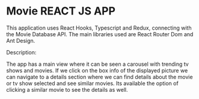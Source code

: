 # Movie REACT JS APP

This application uses React Hooks, Typescript and Redux, connecting with the Movie Database API.
The main libraries used are React Router Dom and Ant Design.

Description:

The app has a main view where it can be seen a carousel with trending tv shows and movies. If we click on the box info of the displayed picture we can navigate to a details section where we can find details about the movie or tv show selected and see similar movies. Its available the option of clicking a similar movie to see the details as well.
